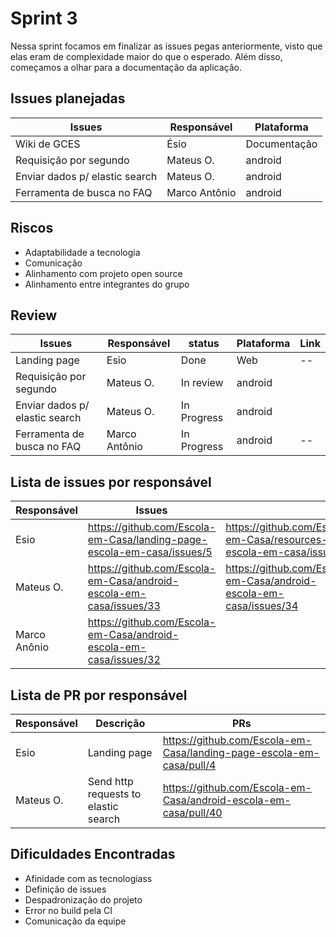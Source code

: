 # Sprint 3

Nessa sprint focamos em finalizar as issues pegas anteriormente, visto que elas eram de complexidade maior do que o esperado. Além disso, começamos a olhar para a documentação da aplicação.

## Issues planejadas

| Issues                         | Responsável | Plataforma   |
| ------------------------------ | ----------- | ------------ |
| Wiki de GCES                   | Ésio        | Documentação |
| Requisição por segundo         | Mateus O.   | android      |
| Enviar dados p/ elastic search | Mateus O.   | android      |
| Ferramenta de busca no FAQ     | Marco Antônio | android    |

## Riscos

- Adaptabilidade a tecnologia
- Comunicação
- Alinhamento com projeto open source
- Alinhamento entre integrantes do grupo

## Review

| Issues                         | Responsável | status      | Plataforma | Link |
| ------------------------------ | ----------- | ----------- | ---------- | ---- |
| Landing page                   | Esio        | Done        | Web        | --   |
| Requisição por segundo         | Mateus O.   | In review   | android    |      |
| Enviar dados p/ elastic search | Mateus O.   | In Progress | android    |      |
| Ferramenta de busca no FAQ     | Marco Antônio | In Progress | android  | --   |

## Lista de issues por responsável

| Responsável | Issues                                                                 |                                                                     |
| ----------- | ---------------------------------------------------------------------- | ------------------------------------------------------------------- |
| Esio        | https://github.com/Escola-em-Casa/landing-page-escola-em-casa/issues/5 | https://github.com/Escola-em-Casa/resources-escola-em-casa/issues/2 |
| Mateus O.   | https://github.com/Escola-em-Casa/android-escola-em-casa/issues/33     | https://github.com/Escola-em-Casa/android-escola-em-casa/issues/34  |
| Marco Anônio | https://github.com/Escola-em-Casa/android-escola-em-casa/issues/32 |

## Lista de PR por responsável

| Responsável | Descrição                            | PRs                                                                  |
| ----------- | ------------------------------------ | -------------------------------------------------------------------- |
| Esio        | Landing page                         | https://github.com/Escola-em-Casa/landing-page-escola-em-casa/pull/4 |
| Mateus O.   | Send http requests to elastic search | https://github.com/Escola-em-Casa/android-escola-em-casa/pull/40     |

## Dificuldades Encontradas

- Afinidade com as tecnologiass
- Definição de issues
- Despadronização do projeto
- Error no build pela CI
- Comunicação da equipe
